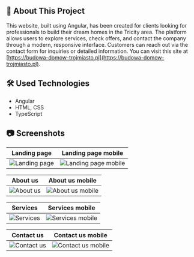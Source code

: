 ## :bookmark_tabs: About This Project

This website, built using Angular, has been created for clients looking for professionals to build their dream homes in the Tricity area. The platform allows users to explore services, check offers, and contact the company through a modern, responsive interface. Customers can reach out via the contact form for inquiries or detailed information. You can visit this site at [https://budowa-domow-trojmiasto.pl](https://budowa-domow-trojmiasto.pl).

## :hammer_and_wrench: Used Technologies

* Angular
* HTML, CSS
* TypeScript


## :camera: Screenshots

Landing page      |  Landing page mobile
:------------------------:|:-------------------------:
![Landing page](public/images/screenshots/landing-page.png)  |  ![Landing page mobile](public/images/screenshots/landing-page-mobile.PNG)

About us      |  About us mobile
:------------------------:|:-------------------------:
![About us](public/images/screenshots/about.png)  |  ![About us mobile](public/images/screenshots/about-mobile.PNG)

Services      |  Services mobile
:------------------------:|:-------------------------:
![Services](public/images/screenshots/services.png)  |  ![Services mobile](public/images/screenshots/services-mobile.PNG)

Contact us      |  Contact us mobile
:------------------------:|:-------------------------:
![Contact us](public/images/screenshots/contact.png)  |  ![Contact us mobile](public/images/screenshots/contact-mobile.PNG)
